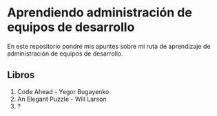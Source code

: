 # Aprendiendo administración de equipos de desarrollo

En este repositorio pondré mis apuntes sobre mi ruta de aprendizaje de administración de equipos de desarrollo.

## Libros

1. Code Ahead - Yegor Bugayenko
2. An Elegant Puzzle - Will Larson
3. ?

